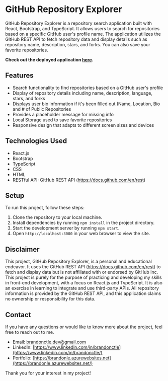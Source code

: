 # GitHub Repository Explorer

GitHub Repository Explorer is a repository search application built with React, Bootstrap, and TypeScript. It allows users to search for repositories based on a specific GitHub user's profile name. The application utilizes the GitHub REST API to fetch repository data and display details such as repository name, description, stars, and forks. You can also save your favorite repositories.

**Check out the deployed application [here](https://githubexplorer.azurewebsites.net/).**

## Features

- Search functionality to find repositories based on a GitHub user's profile
- Display of repository details including name, description, language, stars, and forks
- Displays user bio information if it's been filled out (Name, Location, Bio and # of Public Repositories
- Provides a placeholder message for missing info
- Local Storage used to save favorite repositories
- Responsive design that adapts to different screen sizes and devices

## Technologies Used

- React.js
- Bootstrap
- TypeScript
- CSS
- HTML
- RESTful API: GitHub REST API (https://docs.github.com/en/rest)

## Setup

To run this project, follow these steps:

1. Clone the repository to your local machine.
2. Install dependencies by running `npm install` in the project directory.
3. Start the development server by running `npm start`.
4. Open `http://localhost:3000` in your web browser to view the site.

## Disclaimer

This project, GitHub Repository Explorer, is a personal and educational endeavor. It uses the GitHub REST API (https://docs.github.com/en/rest) to fetch and display data but is not affiliated with or endorsed by GitHub Inc. This project is purely for the purpose of practicing and developing my skills in front-end development, with a focus on React.js and TypeScript. It is also an exercise in learning to integrate and use third-party APIs. All repository information is provided by the GitHub REST API, and this application claims no ownership or responsibility for this data.
## Contact

If you have any questions or would like to know more about the project, feel free to reach out to me.

- Email: [brandonctle.dev@gmail.com](mailto:brandonctle.dev@gmail.com)
- LinkedIn: [https://www.linkedin.com/in/brandonctle](https://www.linkedin.com/in/brandonctle/)
- Portfolio: [https://brandonle.azurewebsites.net](https://brandonle.azurewebsites.net/)

Thank you for your interest in my project!
